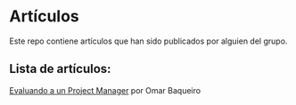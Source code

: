# Artículos

Este repo contiene artículos que han sido publicados por alguien del grupo.

## Lista de artículos:

[Evaluando a un Project Manager](evaluando_project_manager.md) por Omar Baqueiro
